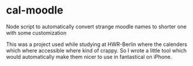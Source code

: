 # cal-moodle
Node script to automatically convert strange moodle names to shorter one with some customization


This was a project used while studying at HWR-Berlin where the calenders which where accessible where kind of crappy. So I wrote a little tool which would automatically make them nicer to use in fantastical on iPhone.
